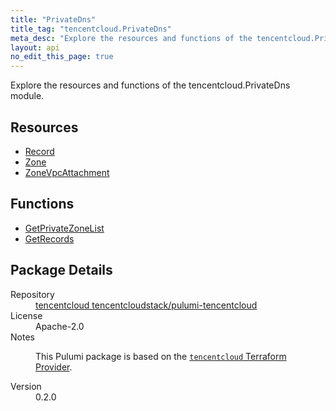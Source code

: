 ```yaml
---
title: "PrivateDns"
title_tag: "tencentcloud.PrivateDns"
meta_desc: "Explore the resources and functions of the tencentcloud.PrivateDns module."
layout: api
no_edit_this_page: true
---
```


<!-- WARNING: this file was generated by Pulumi Docs Generator. -->
<!-- Do not edit by hand unless you're certain you know what you are doing! -->

Explore the resources and functions of the tencentcloud.PrivateDns module.

<h2 id="resources">Resources</h2>
<ul class="api">
    <li><a href="record/" title="Record"><span class="api-symbol api-symbol--resource"></span>Record</a></li>
    <li><a href="zone/" title="Zone"><span class="api-symbol api-symbol--resource"></span>Zone</a></li>
    <li><a href="zonevpcattachment/" title="ZoneVpcAttachment"><span class="api-symbol api-symbol--resource"></span>ZoneVpcAttachment</a></li>
</ul>

<h2 id="functions">Functions</h2>
<ul class="api">
    <li><a href="getprivatezonelist/" title="GetPrivateZoneList"><span class="api-symbol api-symbol--function"></span>GetPrivateZoneList</a></li>
    <li><a href="getrecords/" title="GetRecords"><span class="api-symbol api-symbol--function"></span>GetRecords</a></li>
</ul>

<h2 id="package-details">Package Details</h2>
<dl class="package-details">
	<dt>Repository</dt>
	<dd><a href="https://github.com/tencentcloudstack/pulumi-tencentcloud">tencentcloud tencentcloudstack/pulumi-tencentcloud</a></dd>
	<dt>License</dt>
	<dd>Apache-2.0</dd>
	<dt>Notes</dt>
	<dd><p>This Pulumi package is based on the <a href="https://github.com/tencentcloudstack/terraform-provider-tencentcloud"><code>tencentcloud</code> Terraform Provider</a>.</p>
</dd>
	<dt>Version</dt>
	<dd>0.2.0</dd>
</dl>

